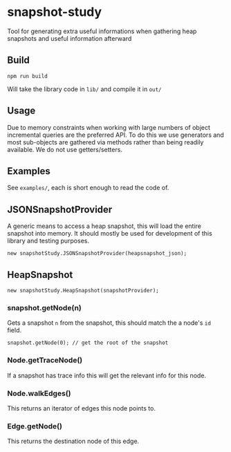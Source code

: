# snapshot-study
Tool for generating extra useful informations when gathering heap snapshots and useful information afterward

## Build

```
npm run build
```

Will take the library code in `lib/` and compile it in `out/`

## Usage

Due to memory constraints when working with large numbers of object incremental queries are the preferred API.
To do this we use generators and most sub-objects are gathered via methods rather than being readily available.
We do not use getters/setters.

## Examples

See `examples/`, each is short enough to read the code of.

## JSONSnapshotProvider

A generic means to access a heap snapshot, this will load the entire snapshot into memory. It should mostly be used for development of this library and testing purposes.

```
new snapshotStudy.JSONSnapshotProvider(heapsnapshot_json);
```

## HeapSnapshot

```
new snapshotStudy.HeapSnapshot(snapshotProvider);
```

### snapshot.getNode(n) 

Gets a snapshot `n` from the snapshot, this should match the a node's `id` field. 

```
snapshot.getNode(0); // get the root of the snapshot
```

### Node.getTraceNode()

If a snapshot has trace info this will get the relevant info for this node.

### Node.walkEdges()

This returns an iterator of edges this node points to.

### Edge.getNode()

This returns the destination node of this edge.

